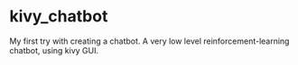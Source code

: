 # kivy_chatbot

My first try with creating a chatbot.
A very low level reinforcement-learning chatbot, using kivy GUI.

